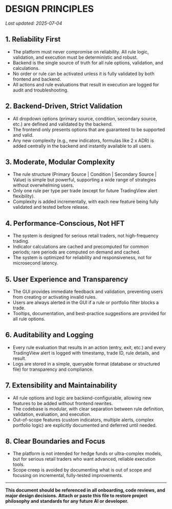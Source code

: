 # DESIGN PRINCIPLES
_Last updated: 2025-07-04_

## 1. **Reliability First**
- The platform must never compromise on reliability. All rule logic, validation, and execution must be deterministic and robust.
- Backend is the single source of truth for all rule options, validation, and calculations.
- No order or rule can be activated unless it is fully validated by both frontend and backend.
- All actions and rule evaluations that result in execution are logged for audit and troubleshooting.

## 2. **Backend-Driven, Strict Validation**
- All dropdown options (primary source, condition, secondary source, etc.) are defined and validated by the backend.
- The frontend only presents options that are guaranteed to be supported and valid.
- Any new complexity (e.g., new indicators, formulas like 2 x ADR) is added centrally in the backend and instantly available to all users.

## 3. **Moderate, Modular Complexity**
- The rule structure (Primary Source | Condition | Secondary Source | Value) is simple but powerful, supporting a wide range of strategies without overwhelming users.
- Only one rule per type per trade (except for future TradingView alert flexibility).
- Complexity is added incrementally, with each new feature being fully validated and tested before release.

## 4. **Performance-Conscious, Not HFT**
- The system is designed for serious retail traders, not high-frequency trading.
- Indicator calculations are cached and precomputed for common periods; rare periods are computed on demand and cached.
- The system is optimized for reliability and responsiveness, not for microsecond latency.

## 5. **User Experience and Transparency**
- The GUI provides immediate feedback and validation, preventing users from creating or activating invalid rules.
- Users are always alerted in the GUI if a rule or portfolio filter blocks a trade.
- Tooltips, documentation, and best-practice suggestions are provided for all rule options.

## 6. **Auditability and Logging**
- Every rule evaluation that results in an action (entry, exit, etc.) and every TradingView alert is logged with timestamp, trade ID, rule details, and result.
- Logs are stored in a simple, queryable format (database or structured file) for transparency and compliance.

## 7. **Extensibility and Maintainability**
- All rule options and logic are backend-configurable, allowing new features to be added without frontend rewrites.
- The codebase is modular, with clear separation between rule definition, validation, evaluation, and execution.
- Out-of-scope features (custom indicators, multiple alerts, complex portfolio logic) are explicitly documented and deferred until needed.

## 8. **Clear Boundaries and Focus**
- The platform is not intended for hedge funds or ultra-complex models, but for serious retail traders who want advanced, reliable execution tools.
- Scope creep is avoided by documenting what is out of scope and focusing on incremental, fully-tested improvements.

---

**This document should be referenced in all onboarding, code reviews, and major design decisions. Attach or paste this file to restore project philosophy and standards for any future AI or developer.** 